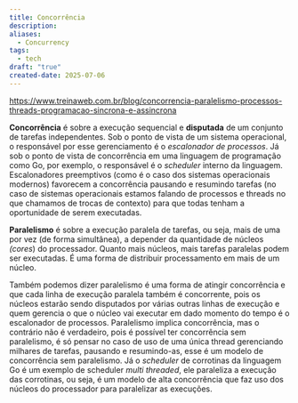 ```yaml
---
title: Concorrência
description: 
aliases:
  - Concurrency
tags:
  - tech
draft: "true"
created-date: 2025-07-06
---
```




https://www.treinaweb.com.br/blog/concorrencia-paralelismo-processos-threads-programacao-sincrona-e-assincrona

**Concorrência** é sobre a execução sequencial e **disputada** de um conjunto de tarefas independentes. Sob o ponto de vista de um sistema operacional, o responsável por esse gerenciamento é o _escalonador de processos_. Já sob o ponto de vista de concorrência em uma linguagem de programação como Go, por exemplo, o responsável é o _scheduler_ interno da linguagem. Escalonadores preemptivos (como é o caso dos sistemas operacionais modernos) favorecem a concorrência pausando e resumindo tarefas (no caso de sistemas operacionais estamos falando de processos e threads no que chamamos de trocas de contexto) para que todas tenham a oportunidade de serem executadas.

**Paralelismo** é sobre a execução paralela de tarefas, ou seja, mais de uma por vez (de forma simultânea), a depender da quantidade de núcleos _(cores_) do processador. Quanto mais núcleos, mais tarefas paralelas podem ser executadas. É uma forma de distribuir processamento em mais de um núcleo.

Também podemos dizer paralelismo é uma forma de atingir concorrência e que cada linha de execução paralela também é concorrente, pois os núcleos estarão sendo disputados por várias outras linhas de execução e quem gerencia o que o núcleo vai executar em dado momento do tempo é o escalonador de processos. Paralelismo implica concorrência, mas o contrário não é verdadeiro, pois é possível ter concorrência sem paralelismo, é só pensar no caso de uso de uma única thread gerenciando milhares de tarefas, pausando e resumindo-as, esse é um modelo de concorrência sem paralelismo. Já o _scheduler_ de corrotinas da linguagem Go é um exemplo de scheduler _multi threaded_, ele paraleliza a execução das corrotinas, ou seja, é um modelo de alta concorrência que faz uso dos núcleos do processador para paralelizar as execuções.